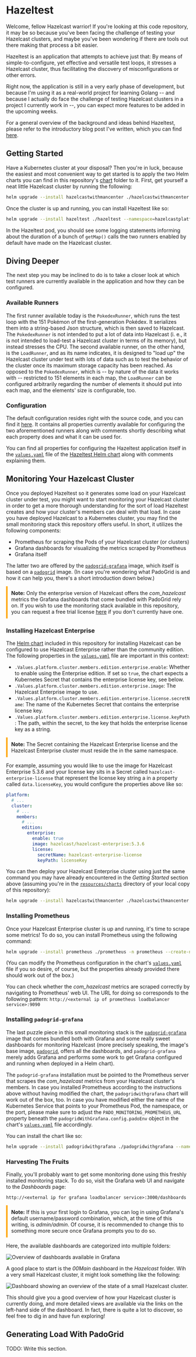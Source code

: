 # Hazeltest
Welcome, fellow Hazelcast warrior! If you're looking at this code repository, it may be so because you've been facing the challenge of testing your Hazelcast clusters, and maybe you've been wondering if there are tools out there making that process a bit easier.

Hazeltest is an application that attempts to achieve just that: By means of simple-to-configure, yet effective and versatile test loops, it stresses a Hazelcast cluster, thus facilitating the discovery of misconfigurations or other errors.

Right now, the application is still in a very early phase of development, but because I'm using it as a real-world project for learning Golang -- and because I actually do face the challenge of testing Hazelcast clusters in a project I currently work in --, you can expect more features to be added in the upcoming weeks.

For a general overview of the background and ideas behind Hazeltest, please refer to the introductory blog post I've written, which you can find [here](https://nicokrieg.com/hazeltest-introduction.html).

## Getting Started
Have a Kubernetes cluster at your disposal? Then you're in luck, because the easiest and most convenient way to get started is to apply the two Helm charts you can find in this repository's [chart](./resources/charts/) folder to it. First, get yourself a neat little Hazelcast cluster by running the following:

```bash
helm upgrade --install hazelcastwithmancenter ./hazelcastwithmancenter --namespace=hazelcastplatform --create-namespace
```

Once the cluster is up and running, you can install Hazeltest like so:

```bash
helm upgrade --install hazeltest ./hazeltest --namespace=hazelcastplatform
```

In the Hazeltest pod, you should see some logging statements informing about the duration of a bunch of `getMap()` calls the two runners enabled by default have made on the Hazelcast cluster.

## Diving Deeper
The next step you may be inclined to do is to take a closer look at which test runners are currently available in the application and how they can be configured.

### Available Runners
The first runner available today is the `PokedexRunner`, which runs the test loop with the 151 Pokémon of the first-generation Pokédex. It serializes them into a string-based Json structure, which is then saved to Hazelcast. The `PokedexRunner` is not intended to put a lot of data into Hazelcast (i. e., it is not intended to load-test a Hazelcast cluster in terms of its memory), but instead stresses the CPU. The second available runner, on the other hand, is the `LoadRunner`, and as its name indicates, it is designed to "load up" the Hazelcast cluster under test with lots of data such as to test the behavior of the cluster once its maximum storage capacity has been reached. As opposed to the `PokedexRunner`, which is -- by nature of the data it works with -- restricted to 151 elements in each map, the `LoadRunner` can be configured arbitrarily regarding the number of elements it should put into each map, and the elements' size is configurable, too. 

### Configuration
The default configuration resides right with the source code, and you can find it [here](./client/defaultConfig.yaml). It contains all properties currently available for configuring the two aforementioned runners along with comments shortly describing what each property does and what it can be used for.

You can find all properties for configuring the Hazeltest application itself in the [`values.yaml`](./resources/charts/hazeltest/values.yaml) file of the [Hazeltest Helm chart](./resources/charts/hazeltest/) along with comments explaining them.

## Monitoring Your Hazelcast Cluster
Once you deployed Hazeltest so it generates some load on your Hazelcast cluster under test, you might want to start monitoring your Hazelcast cluster in order to get a more thorough understanding for the sort of load Hazeltest creates and how your cluster's members can deal with that load. In case you have deployed Hazelcast to a Kubernetes cluster, you may find the small monitoring stack this repository offers useful. In short, it utilizes the following components:

* Prometheus for scraping the Pods of your Hazelcast cluster (or clusters)
* Grafana dashboards for visualizing the metrics scraped by Prometheus 
* Grafana itself

The latter two are offered by the [`padogrid-grafana`](https://hub.docker.com/r/antsinmyey3sjohnson/padogrid-grafana) image, which itself is based on a [`padogrid`](https://hub.docker.com/r/padogrid/padogrid) image. (In case you're wondering what PadoGrid is and how it can help you, there's a short introduction down below.)

<div style="border-left: 4px solid orange; padding: 10px; margin-bottom: 10px">
    <strong>Note:</strong> Only the enterprise version of Hazelcast offers the <i>com_hazelcast</i> metrics the Grafana dashboards that come bundled with PadoGrid rely on. If you wish to use the monitoring stack available in this repository, you can request a free trial license <a href="https://hazelcast.com/get-started/">here</a> if you don't currently have one.
</div>

### Installing Hazelcast Enterprise
The [Helm chart](./resources/charts/hazelcastwithmancenter/) included in this repository for installing Hazelcast can be configured to use Hazelcast Enterprise rather than the community edition. The following properties in the [`values.yaml`](./resources/charts/hazelcastwithmancenter/values.yaml) file are important in this context:

* `.Values.platform.cluster.members.edition.enterprise.enable`: Whether to enable using the Enterprise edition. If set so `true`, the chart expects a Kubernetes Secret that contains the enterprise license key, see below.
* `.Values.platform.cluster.members.edition.enterprise.image`: The Hazelcast Enterprise image to use.
* `.Values.platform.cluster.members.edition.enterprise.license.secretName`: The name of the Kubernetes Secret that contains the enterprise license key. 
* `.Values.platform.cluster.members.edition.enterprise.license.keyPath`: The path, within the secret, to the key that holds the enterprise license key as a string.

<div style="border-left: 4px solid orange; padding: 10px; margin-bottom: 10px">
    <strong>Note:</strong> The Secret containing the Hazelcast Enterprise license and the Hazelcast Enterprise cluster must reside the in the same namespace.
</div>

For example, assuming you would like to use the image for Hazelcast Enterprise 5.3.6 and your license key sits in a Secret called `hazelcast-enterprise-license` that represent the license key string a in a property called `data.licenseKey`, you would configure the properties above like so:

```yaml
platform:
  # ...
  cluster:
    # ...
    members:
      # ...
      edition:
        enterprise:
          enable: true
          image: hazelcast/hazelcast-enterprise:5.3.6
          license:
            secretName: hazelcast-enterprise-license
            keyPath: licenseKey
```

You can then deploy your Hazelcast Enterprise cluster using just the same command you may have already encountered in the _Getting Started_ section above (assuming you're in the [`resources/charts`](./resources/charts/) directory of your local copy of this repository):

```bash
helm upgrade --install hazelcastwithmancenter ./hazelcastwithmancenter --namespace=hazelcastplatform --create-namespace
```

### Installing Prometheus
Once your Hazelcast Enterprise cluster is up and running, it's time to scrape some metrics! To do so, you can install Prometheus using the following command:

```bash
helm upgrade --install prometheus ./prometheus -n prometheus --create-namespace
```

(You can modify the Prometheus configuration in the chart's [`values.yaml`](./resources/charts/prometheus/values.yaml) file if you so desire, of course, but the properties already provided there should work out of the box.)

You can check whether the _com_hazelcast_ metrics are scraped correctly by navigating to Prometheus' web UI. The URL for doing so corresponds to the following pattern: `http://<external ip of prometheus loadbalancer service>:9090`

### Installing `padogrid-grafana`
The last puzzle piece in this small monitoring stack is the [`padogrid-grafana`](https://hub.docker.com/r/antsinmyey3sjohnson/padogrid-grafana) image that comes bundled both with Grafana and some really sweet dashboards for monitoring Hazelcast (more precisely speaking, the image's base image, [`padogrid`](https://hub.docker.com/r/padogrid/padogrid), offers all the dashboards, and `padogrid-grafana` merely adds Grafana and performs some work to get Grafana configured and running when deployed in a Helm chart). 

The `padogrid-grafana` installation must be pointed to the Prometheus server that scrapes the _com_hazelcast_ metrics from your Hazelcast cluster's members. In case you installed Prometheus according to the instructions above without having modified the chart, the `padogridwithgrafana` chart will work out of the box, too. In case you have modified either the name of the Kubernetes Service that points to your Prometheus Pod, the namespace, or the port, please make sure to adjust the `PADO_MONITORING_PROMETHEUS_URL` property beneath the `padogridWithGrafana.config.padoEnv` object in the chart's [`values.yaml`](./resources/charts/padogridwithgrafana/values.yaml) file accordingly.

You can install the chart like so:

```bash
helm upgrade --install padogridwithgrafana ./padogridwithgrafana --namespace hazelcastplatform
```

### Harvesting The Fruits
Finally, you'll probably want to get some monitoring done using this freshly installed monitoring stack. To do so, visit the Grafana web UI and navigate to the _Dashboards_ page:

```
http://<external ip for grafana loadbalancer service>:3000/dashboards
```

<div style="border-left: 4px solid orange; padding: 10px; margin-bottom: 10px">
    <strong>Note:</strong> If this is your first login to Grafana, you can log in using Grafana's default username/password combination, which, at the time of this writing, is <i>admin/admin</i>. Of course, it is recommended to change this to something more secure once Grafana prompts you to do so.
</div>

Here, the available dashboards are categorized into multiple folders:

![Overview of dashboards available in Grafana](./resources/images_for_readme/grafana_dashboards_overview.png)

A good place to start is the _00Main_ dashboard in the _Hazelcast_ folder. Wih a very small Hazelcast cluster, it might look something like the following:

![Dashboard showing an overview of the state of a small Hazelcast cluster.](./resources/images_for_readme/grafana_dashboard_hazelcast_00main.png)

This should give you a good overview of how your Hazelcast cluster is currently doing, and more detailed views are available via the links on the left-hand side of the dashboard. In fact, there is quite a lot to discover, so feel free to dig in and have fun exploring!

## Generating Load With PadoGrid
TODO: Write this section.

